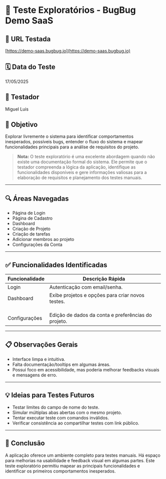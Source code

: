 # 🧪 Teste Exploratórios - BugBug Demo SaaS

## 🔗 URL Testada
[https://demo-saas.bugbug.io](https://demo-saas.bugbug.io)

## 🗓️ Data do Teste
17/05/2025

## 👤 Testador
Miguel Luis

## 🎯 Objetivo
Explorar livremente o sistema para identificar comportamentos inesperados, possíveis bugs, entender o fluxo do sistema e mapear funcionalidades principais para a análise de requisitos do projeto.

> **Nota:** O teste exploratório é uma excelente abordagem quando não existe uma documentação formal do sistema. Ele permite que o testador compreenda a lógica da aplicação, identifique as funcionalidades disponíveis e gere informações valiosas para a elaboração de requisitos e planejamento dos testes manuais.

---

## 🔍 Áreas Navegadas

- Página de Login
- Página de Cadastro
- Dashboard
- Criação de Projeto
- Criação de tarefas 
- Adicionar membros ao projeto
- Configurações da Conta

---

## ✅ Funcionalidades Identificadas

| Funcionalidade               | Descrição Rápida                                                                 |
|-----------------------------|----------------------------------------------------------------------------------|
| Login                       | Autenticação com email/senha.                                                   |
| Dashboard                   | Exibe projetos e opções para criar novos testes.                                |
|         |  |
|         |                             |
|            |                                        |
| Configurações               | Edição de dados da conta e preferências do projeto.                            |

---

## 📋 Observações Gerais

- Interface limpa e intuitiva.
- Falta documentação/tooltips em algumas áreas.
- Possui foco em acessibilidade, mas poderia melhorar feedbacks visuais e mensagens de erro.

---

## 💡 Ideias para Testes Futuros

- Testar limites do campo de nome do teste.
- Simular múltiplas abas abertas com o mesmo projeto.
- Tentar executar teste com comandos inválidos.
- Verificar consistência ao compartilhar testes com link público.

---

## 📌 Conclusão

A aplicação oferece um ambiente completo para testes manuais. Há espaço para melhorias na usabilidade e feedback visual em algumas partes. Este teste exploratório permitiu mapear as principais funcionalidades e identificar os primeiros comportamentos inesperados.
